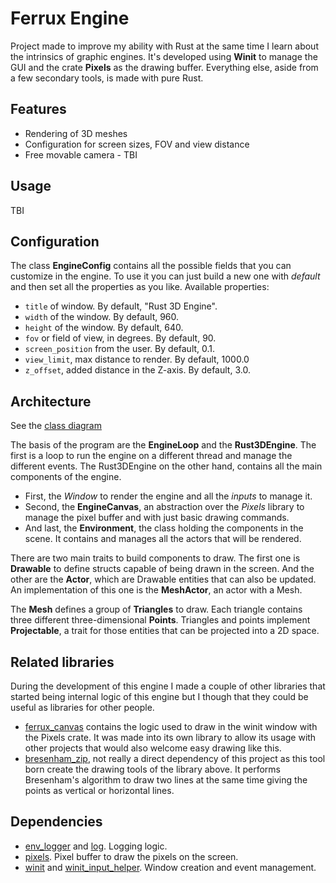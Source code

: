 # Ferrux Engine

Project made to improve my ability with Rust at the same time I 
learn about the intrinsics of graphic engines. It's developed using 
**Winit** to manage the GUI and the crate **Pixels** as the drawing buffer.
Everything else, aside from a few secondary tools, is made with pure
Rust.

## Features

* Rendering of 3D meshes
* Configuration for screen sizes, FOV and view distance
* Free movable camera - TBI

## Usage

TBI

## Configuration

The class **EngineConfig** contains all the possible fields that you can
customize in the engine. To use it you can just build a new one with *default*
and then set all the properties as you like. Available properties:

* `title` of window. By default, "Rust 3D Engine".
* `width` of the window. By default, 960.
* `height` of the window. By default, 640.
* `fov` or field of view, in degrees. By default, 90.
* `screen_position` from the user. By default, 0.1.
* `view_limit`, max distance to render. By default, 1000.0
* `z_offset`, added distance in the Z-axis. By default, 3.0.

## Architecture

See the [class diagram](/uml/class.svg)

The basis of the program are the **EngineLoop** and the **Rust3DEngine**.
The first is a loop to run the engine on a different thread and manage
the different events. The Rust3DEngine on the other hand, contains all
the main components of the engine.

* First, the *Window* to render the engine and all the *inputs* to manage it.
* Second, the **EngineCanvas**, an abstraction over the *Pixels* library to 
manage the pixel buffer and with just basic drawing commands.
* And last, the **Environment**, the class holding the components in the scene.
It contains and manages all the actors that will be rendered.

There are two main traits to build components to draw. The first one is
**Drawable** to define structs capable of being drawn in the screen. And
the other are the **Actor**, which are Drawable entities that can also be
updated. An implementation of this one is the **MeshActor**, an actor with a Mesh.

The **Mesh** defines a group of **Triangles** to draw. 
Each triangle contains three different three-dimensional **Points**.
Triangles and points implement **Projectable**, a trait for those
entities that can be projected into a 2D space.

## Related libraries
During the development of this engine I made a couple of other libraries that started being
internal logic of this engine but I though that they could be useful as libraries for other
people.

* [ferrux_canvas](https://crates.io/crates/ferrux_canvas) contains the logic used to draw in
the winit window with the Pixels crate. It was made into its own library to allow its usage
with other projects that would also welcome easy drawing like this.
* [bresenham_zip](https://crates.io/crates/bresenham_zip), not really a direct dependency of
this project as this tool born create the drawing tools of the library above. It performs 
Bresenham's algorithm to draw two lines at the same time giving the points as vertical or horizontal
lines.

## Dependencies
* [env_logger](https://crates.io/crates/env_logger) and [log](https://crates.io/crates/log). Logging logic.
* [pixels](https://crates.io/crates/pixels). Pixel buffer to draw the pixels on the screen.
* [winit](https://crates.io/crates/winit) and [winit_input_helper](https://crates.io/crates/winit_input_helper). Window 
creation and event management.